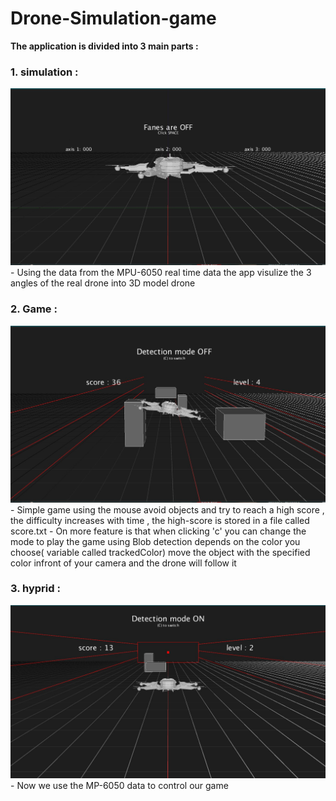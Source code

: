 # Drone-Simulation-game

**The application is divided into 3 main parts :** 




   

### 1. simulation :
<img src="simulation.jpg" width=600 >
   - Using the data from the MPU-6050  real time data the app visulize the 3 angles of the real drone into 3D model drone

### 2. Game : 
<img src="game.jpg" width=600 >
   - Simple game using the mouse avoid objects and try to reach a high score , the difficulty increases with time , the high-score is stored in a file called score.txt
   - On more feature is that when clicking 'c' you can change the mode to play the game using Blob detection depends on the color you choose( variable called trackedColor) move the object with the specified color infront of your camera and the drone will follow it 
   

### 3. hyprid : 
<img src="hybrid.jpg" width=600 >
   - Now we use the MP-6050 data to control our game 

